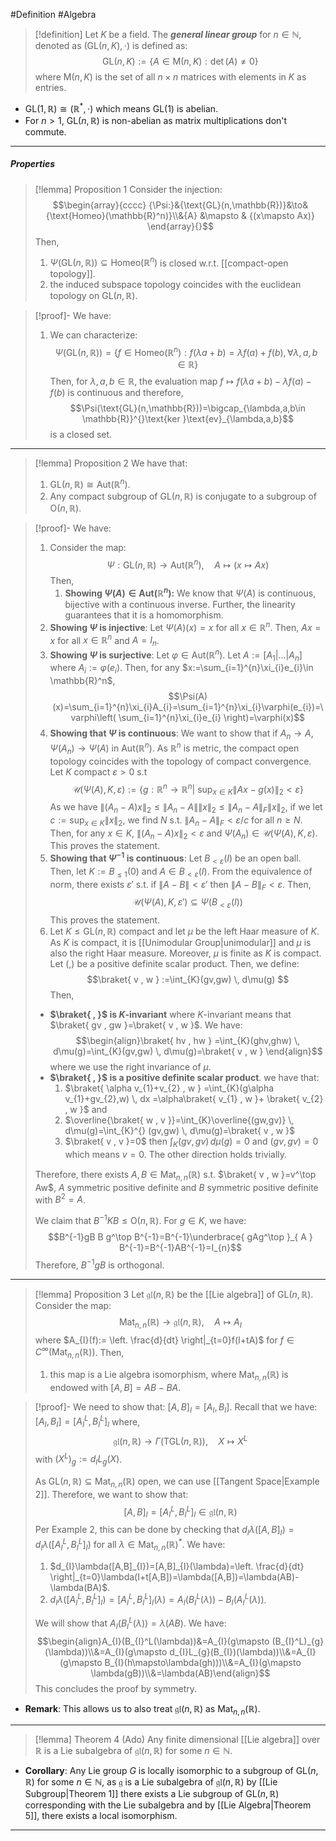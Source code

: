 #Definition #Algebra

> [!definition]
> Let $K$ be a field. The ***general linear group*** for $n\in \mathbb{N}$, denoted as $(\text{GL}(n,K),\cdot)$ is defined as: $$\text{GL}(n,K):=\{  A\in \text{M}(n,K):\det(A)\neq 0 \}$$
> where $\text{M}(n,K)$ is the set of all $n\times n$ matrices with elements in $K$ as entries.

- $\text{GL}(1,\mathbb{R})\cong (\mathbb{R}^*,\cdot)$ which means $\text{GL}(1)$ is abelian.
- For $n>1$, $\text{GL}(n,\mathbb{R})$ is non-abelian as matrix multiplications don't commute.
---
##### Properties
> [!lemma] Proposition 1
> Consider the injection: $$\begin{array}{cccc} {\Psi:}&{\text{GL}(n,\mathbb{R})}&\to&{\text{Homeo}(\mathbb{R}^n)}\\&{A} &\mapsto & {(x\mapsto Ax)} \end{array}{}$$Then, 
> 1. $\Psi(\text{GL}(n,\mathbb{R}))\subseteq \text{Homeo}(\mathbb{R}^n)$ is closed w.r.t. [[compact-open topology]].
> 2. the induced subspace topology coincides with the euclidean topology on $\text{GL}(n,\mathbb{R})$.

> [!proof]-
> We have: 
> 1. We can characterize: $$\Psi(\text{GL}(n,\mathbb{R}))=\{ f\in \text{Homeo}(\mathbb{R}^n): f(\lambda a+b)=\lambda f(a)+f(b), \forall\lambda,a,b\in \mathbb{R} \}$$Then, for $\lambda,a,b\in \mathbb{R}$, the evaluation map $f\mapsto f(\lambda a+b)-\lambda f(a)-f(b)$ is continuous and therefore, $$\Psi(\text{GL}(n,\mathbb{R}))=\bigcap_{\lambda,a,b\in \mathbb{R}}^{}\text{ker }\text{ev}_{\lambda,a,b}$$is a closed set.
---
> [!lemma] Proposition 2
> We have that:
> 1. $\text{GL}(n,\mathbb{R})\cong \text{Aut}(\mathbb{R}^n)$.
> 2. Any compact subgroup of $\text{GL}(n,\mathbb{R})$ is conjugate to a subgroup of $\text{O}(n,\mathbb{R})$.

> [!proof]-
> We have:
> 1. Consider the map: $$\Psi:\text{GL}(n,\mathbb{R})\to \text{Aut}(\mathbb{R}^n),\quad A\mapsto (x\mapsto Ax)$$
> Then, 
>    1. **Showing $\Psi(A)\in \text{Aut}(\mathbb{R}^n)$:**
> 		   We know that $\Psi(A)$ is continuous, bijective with a continuous inverse. Further, the linearity guarantees that it is a homomorphism.
> 	1. **Showing $\Psi$ is injective**:
>    Let $\Psi(A)(x)=x$ for all $x\in \mathbb{R}^n$. Then, $Ax=x$ for all $x\in \mathbb{R}^n$ and $A=I_{n}$.
>    3. **Showing $\Psi$ is surjective**:
>    Let $\varphi\in \text{Aut}(\mathbb{R}^n)$. Let $A:=[A_{1}|\dots|A_{n}]$ where $A_{i}:=\varphi(e_{i})$. Then, for any $x:=\sum_{i=1}^{n}\xi_{i}e_{i}\in \mathbb{R}^n$, $$\Psi(A)(x)=\sum_{i=1}^{n}\xi_{i}A_{i}=\sum_{i=1}^{n}\xi_{i}\varphi(e_{i})=\varphi\left( \sum_{i=1}^{n}\xi_{i}e_{i} \right)=\varphi(x)$$
>    4. **Showing that $\Psi$ is continuous**:
>    We want to show that if $A_{n}\to A$, $\Psi(A_{n})\to \Psi(A)$ in $\text{Aut}(\mathbb{R}^n)$. As $\mathbb{R}^n$ is metric, the compact open topology coincides with the topology of compact convergence. Let $K$ compact $\varepsilon>0$ s.t $$\mathcal{U}(\Psi(A),K,\varepsilon):=\{g:\mathbb{R}^n\to \mathbb{R}^n|\ \text{sup}_{x\in K}\|Ax-g(x)\|_{2}<\varepsilon  \}$$As we have $\|(A_{n}-A)x\|_{2}\leq\|A_{n}-A\|\|x\|_{2}\leq\|A_{n}-A\|_{F}\|x\|_{2}$, if we let $c:=\sup_{x\in K}\|x\|_{2}$, we find $N$ s.t. $\|A_{n}-A\|_{F}< \varepsilon /c$ for all $n\geq N$. Then, for any $x\in K$, $\|(A_{n}-A)x\|_{2}<\varepsilon$ and $\Psi(A_{n})\in \mathcal{U}(\Psi(A),K,\varepsilon)$. This proves the statement.
>    5. **Showing that $\Psi ^{-1}$ is continuous**:
>    Let $B_{<\varepsilon}(I)$ be an open ball. Then, let $K:= B_{\leq 1}(0)$ and $A\in B_{<\varepsilon}(I)$. From the equivalence of norm, there exists $\varepsilon'$ s.t. if $\|A-B\|<\varepsilon'$ then $\|A-B\|_{F}<\varepsilon$. Then, $$\mathcal{U}(\Psi(A),K,\varepsilon')\subseteq \Psi(B_{<\varepsilon}(I))$$This proves the statement.
> 2. Let $K\leq \text{GL}(n,\mathbb{R})$ compact and let $\mu$ be the left Haar measure of $K$. As $K$ is compact, it is [[Unimodular Group|unimodular]] and $\mu$ is also the right Haar measure. Moreover, $\mu$ is finite as $K$ is compact. Let $(,)$ be a positive definite scalar product. Then, we define: $$\braket{ v , w } :=\int_{K}(gv,gw) \, d\mu(g) $$Then, 
> 	- **$\braket{  ,  }$ is $K$-invariant**
> 	  where $K$-invariant means that $\braket{ gv , gw }=\braket{ v , w }$. We have: $$\begin{align}\braket{ hv , hw } =\int_{K}(ghv,ghw) \, d\mu(g)=\int_{K}(gv,gw) \, d\mu(g)=\braket{ v , w }   \end{align}$$where we use the right invariance of $\mu$.
> 	- **$\braket{  ,  }$ is a positive definite scalar product**. 
> 	  we have that: 
> 	   1. $\braket{ \alpha v_{1}+v_{2} , w } =\int_{K}(g\alpha v_{1}+gv_{2},w) \, dx =\alpha\braket{  v_{1} , w }+ \braket{ v_{2} , w }$ and 
> 	   2. $\overline{\braket{ w , v }}=\int_{K}\overline{(gw,gv)} \, d\mu(g)=\int_{K}^{} (gv,gw) \, d\mu(g)=\braket{ v , w }$
> 	   3. $\braket{ v , v }=0$ then $\int_{K}(gv,gv)  \, d\mu(g)=0$ and $(gv,gv)=0$ which means $v=0$. The other direction holds trivially.
> 	
> 	Therefore, there exists $A,B\in \text{Mat}_{n,n}(\mathbb{R})$ s.t. $\braket{ v , w }=v^\top Aw$, $A$ symmetric positive definite and $B$ symmetric positive definite with $B^{2}=A$.
> 	
> 	We claim that $B^{-1}KB\leq \text{O}(n,\mathbb{R})$. For $g\in K$, we have: $$B^{-1}gB  B g^\top B^{-1}=B^{-1}\underbrace{ gAg^\top }_{ A } B^{-1}=B^{-1}AB^{-1}=I_{n}$$Therefore, $B^{-1}gB$ is orthogonal.
---
> [!lemma] Proposition 3
> Let $\mathfrak{gl}(n,\mathbb{R})$ be the [[Lie algebra]] of $\text{GL}(n,\mathbb{R})$. Consider the map: $$\text{Mat}_{n,n}(\mathbb{R})\to \mathfrak{gl}(n,\mathbb{R}),\quad A\mapsto A_{I}$$where $A_{I}(f):= \left. \frac{d}{dt} \right|_{t=0}f(I+tA)$ for $f\in C^\infty(\text{Mat}_{n,n}(\mathbb{R}))$. Then, 
> 1. this map is a Lie algebra isomorphism, where $\text{Mat}_{n,n}(\mathbb{R})$ is endowed with $[A,B]=AB-BA$.

> [!proof]-
> We need to show that: $[A,B]_{I}=[A_{I},B_{I}]$. Recall that we have: $[A_{I},B_{I}]=[A_{I}^L,B_{I}^L]_{I}$ where, $$\mathfrak{gl}(n,\mathbb{R})\to\Gamma(\text{TGL}(n,\mathbb{R})),\quad X\mapsto X^L$$with $(X^L)_{g}:=d_{I}L_{g}(X)$.
> 
> As $\text{GL}(n,\mathbb{R})\subseteq \text{Mat}_{n,n}(\mathbb{R})$ open, we can use [[Tangent Space|Example 2]]. Therefore, we want to show that: $$[A,B]_{I}=[A^L_{I},B^L_{I}]_{I}\in\mathfrak{gl}(n,\mathbb{R})$$Per Example 2, this can be done by checking that $d_{I}\lambda([A,B]_{I})=d_{I}\lambda([A^L_{I},B^L_{I}]_{I})$ for all $\lambda\in \text{Mat}_{n,n}(\mathbb{R})^{*}$. We have:
> 1. $d_{I}\lambda([A,B]_{I})=[A,B]_{I}(\lambda)=\left. \frac{d}{dt} \right|_{t=0}\lambda(I+t[A,B])=\lambda([A,B])=\lambda(AB)-\lambda(BA)$.
> 2. $d_{I}\lambda([A^L_{I},B^L_{I}]_{I})=[A_{I}^L,B_{I}^L]_{I}(\lambda)=A_{I}(B^L_{I}(\lambda))-B_{I}(A_{I}^L(\lambda))$.
>    
>  We will show that $A_{I}(B^L_{I}(\lambda))=\lambda(AB)$. We have: $$\begin{align}A_{I}(B_{I}^L(\lambda))&=A_{I}(g\mapsto (B_{I}^L)_{g}(\lambda))\\&=A_{I}(g\mapsto d_{I}L_{g}(B_{I})(\lambda))\\&=A_{I}(g\mapsto B_{I}(h\mapsto\lambda(gh)))\\&=A_{I}(g\mapsto \lambda(gB))\\&=\lambda(AB)\end{align}$$This concludes the proof by symmetry.
- **Remark**: This allows us to also treat $\mathfrak{gl}(n,\mathbb{R})$ as $\text{Mat}_{n,n}(\mathbb{R})$.
---
> [!lemma] Theorem 4 (Ado)
> Any finite dimensional [[Lie algebra]] over $\mathbb{R}$ is a Lie subalgebra of $\mathfrak{gl}(n,\mathbb{R})$ for some $n\in \mathbb{N}$.
- **Corollary**: Any Lie group $G$ is locally isomorphic to a subgroup of $\text{GL}(n,\mathbb{R})$ for some $n\in \mathbb{N}$, as $\mathfrak{g}$ is a Lie subalgebra of $\mathfrak{gl}(n,\mathbb{R})$ by [[Lie Subgroup|Theorem 1]] there exists a Lie subgroup of $\text{GL}(n,\mathbb{R})$ corresponding with the Lie subalgebra and by [[Lie Algebra|Theorem 5]], there exists a local isomorphism.
---
